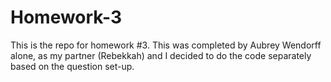 # Homework-3
This is the repo for homework #3. This was completed by Aubrey Wendorff alone, as my partner (Rebekkah) and I decided to do the code separately based on the question set-up.
